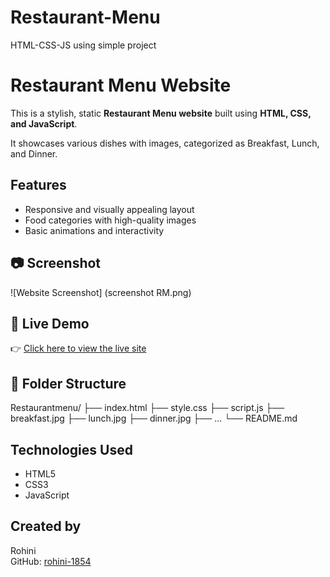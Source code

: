 # Restaurant-Menu
HTML-CSS-JS using simple project
#  Restaurant Menu Website

This is a stylish, static **Restaurant Menu website** built using **HTML, CSS, and JavaScript**.

It showcases various dishes with images, categorized as Breakfast, Lunch, and Dinner.

## Features

- Responsive and visually appealing layout
- Food categories with high-quality images
- Basic animations and interactivity

## 📷 Screenshot

![Website Screenshot] (screenshot RM.png)


## 🔗 Live Demo

👉 [Click here to view the live site](https://rohini-1854.github.io/Restaurant-Menu/)

## 📁 Folder Structure

Restaurantmenu/
├── index.html
├── style.css
├── script.js
├── breakfast.jpg
├── lunch.jpg
├── dinner.jpg
├── ...
└── README.md

##  Technologies Used

- HTML5
- CSS3
- JavaScript
  
##  Created by

Rohini   
GitHub: [rohini-1854](https://github.com/rohini-1854)
